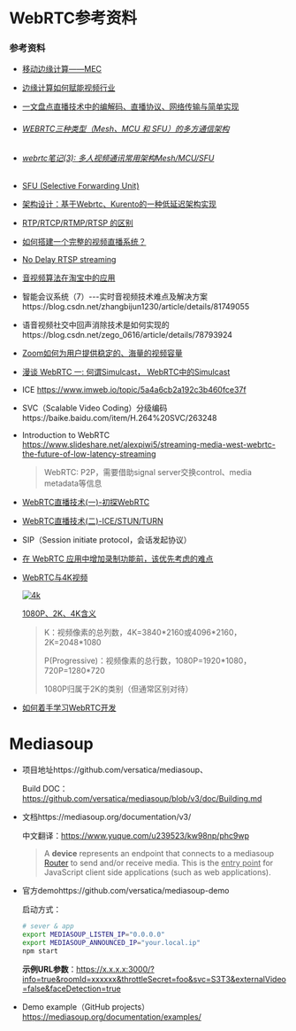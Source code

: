 # WebRTC参考资料

### 参考资料

- [移动边缘计算——MEC](http://www.uml.org.cn/xjs/202003114.asp?artid=23048)

- [边缘计算如何赋能视频行业](https://cloud.tencent.com/developer/article/1456145)

- [一文盘点直播技术中的编解码、直播协议、网络传输与简单实现](https://segmentfault.com/a/1190000016819686)

- ###### [WEBRTC三种类型（Mesh、MCU 和 SFU）的多方通信架构](https://www.cnblogs.com/yiyi17/p/12076657.html)

- ###### [webrtc笔记(3): 多人视频通讯常用架构Mesh/MCU/SFU](https://www.cnblogs.com/yjmyzz/p/webrtc-multiparty-call-architecture.html)

- [SFU (Selective Forwarding Unit)](https://webrtcglossary.com/sfu/)

- [架构设计：基于Webrtc、Kurento的一种低延迟架构实现](https://www.jianshu.com/p/ac307371def4)

- [RTP/RTCP/RTMP/RTSP 的区别](https://www.jianshu.com/p/1565efb1ca6f)

- [如何搭建一个完整的视频直播系统？](https://www.zhihu.com/question/42162310)

- [No Delay RTSP streaming](https://www.cctvforum.com/topic/41590-no-delay-rtsp-streaming/)

- [音视频算法在淘宝中的应用](https://cloud.tencent.com/developer/article/1871247)

- 智能会议系统（7）---实时音视频技术难点及解决方案https://blog.csdn.net/zhangbijun1230/article/details/81749055

- 语音视频社交中回声消除技术是如何实现的https://blog.csdn.net/zego_0616/article/details/78793924

- [Zoom如何为用户提供稳定的、海量的视频容量](https://zoomcloud.cn/2438.html)

- [漫谈 WebRTC 一: 何谓Simulcast， WebRTC中的Simulcast](https://blog.csdn.net/volvet/article/details/78451850)

- ICE  https://www.imweb.io/topic/5a4a6cb2a192c3b460fce37f

- SVC（Scalable Video Coding）分级编码https://baike.baidu.com/item/H.264%20SVC/263248

- Introduction to WebRTC https://www.slideshare.net/alexpiwi5/streaming-media-west-webrtc-the-future-of-low-latency-streaming

  > WebRTC: P2P，需要借助signal server交换control、media metadata等信息

- [WebRTC直播技术(一)-初探WebRTC](https://cloud.tencent.com/developer/article/1009489)

- [WebRTC直播技术(二)-ICE/STUN/TURN](https://cloud.tencent.com/developer/article/1547638)

- SIP（Session initiate protocol，会话发起协议）

- [在 WebRTC 应用中增加录制功能前，该优先考虑的难点](https://webrtc.org.cn/20210428-paas-e2ee/)

- [WebRTC与4K视频](https://webrtc.org.cn/4kwebrtc/)

  [![4k](http://webrtc.org.cn/wp-content/uploads/2017/04/4k.png)](http://webrtc.org.cn/wp-content/uploads/2017/04/4k.png)

  [1080P、2K、4K含义](https://new.qq.com/omn/20210513/20210513A03JJK00.html)  

  > K：视频像素的总列数，4K=3840\*2160或4096\*2160，2K=2048*1080
  >
  > P(Progressive)：视频像素的总行数，1080P=1920\*1080，720P=1280\*720
  >
  > 1080P归属于2K的类别（但通常区别对待）

- [如何着手学习WebRTC开发](https://www.sohu.com/a/146536246_458408) 



# Mediasoup

- 项目地址https://github.com/versatica/mediasoup、

  Build DOC：https://github.com/versatica/mediasoup/blob/v3/doc/Building.md

- 文档https://mediasoup.org/documentation/v3/

  中文翻译：https://www.yuque.com/u239523/kw98np/phc9wp

  > A **device** represents an endpoint that connects to a mediasoup [Router](https://mediasoup.org/documentation/v3/mediasoup/api/#Router) to send and/or receive media. This is the <u>entry point</u> for JavaScript client side applications (such as web applications).

- 官方demohttps://github.com/versatica/mediasoup-demo

  启动方式：

  ```bash
  # sever & app
  export MEDIASOUP_LISTEN_IP="0.0.0.0"
  export MEDIASOUP_ANNOUNCED_IP="your.local.ip"
  npm start
  ```

  **示例URL参数**：https://x.x.x.x:3000/?info=true&roomId=xxxxxx&throttleSecret=foo&svc=S3T3&externalVideo=false&faceDetection=true

- Demo example（GitHub projects）https://mediasoup.org/documentation/examples/